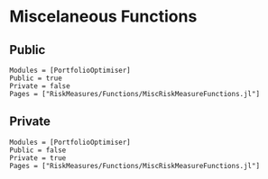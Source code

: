 # Miscelaneous Functions

## Public

```@autodocs
Modules = [PortfolioOptimiser]
Public = true
Private = false
Pages = ["RiskMeasures/Functions/MiscRiskMeasureFunctions.jl"]
```

## Private

```@autodocs
Modules = [PortfolioOptimiser]
Public = false
Private = true
Pages = ["RiskMeasures/Functions/MiscRiskMeasureFunctions.jl"]
```
